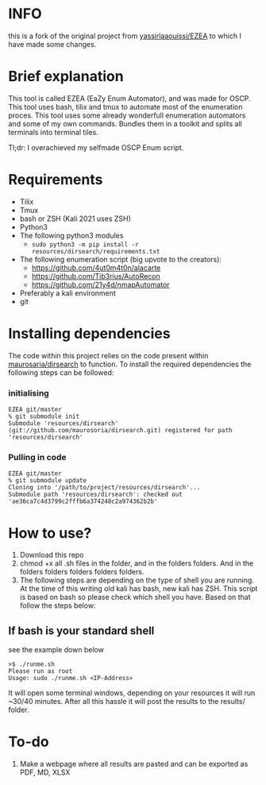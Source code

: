# INFO

this is a fork of the original project from [yassirlaaouissi/EZEA](https://github.com/yassirlaaouissi/EZEA) to which I have made some changes.

# Brief explanation
This tool is called EZEA (EaZy Enum Automator), and was made for OSCP. This tool uses bash, tilix and tmux to automate most of the enumeration proces.
This tool uses some already wonderfull enumeration automators and some of my own commands. Bundles them in a toolkit and splits all terminals into terminal tiles. 

Tl;dr: I overachieved my selfmade OSCP Enum script.

# Requirements
- Tilix
- Tmux
- bash or ZSH (Kali 2021 uses ZSH)
- Python3
- The following python3 modules
  - `sudo python3 -m pip install -r resources/dirsearch/requirements.txt`
- The following enumeration script (big upvote to the creators):
  + https://github.com/4ut0m4t0n/alacarte
  + https://github.com/Tib3rius/AutoRecon
  + https://github.com/21y4d/nmapAutomator
- Preferably a kali environment
- git

# Installing dependencies

The code within this project relies on the code present within [maurosaria/dirsearch](https://github.com/maurosoria/dirsearch/tree/v0.4.0) to function.
To install the required dependencies the following steps can be followed:

### initialising

```
EZEA git/master  
% git submodule init                                                             
Submodule 'resources/dirsearch' (git://github.com/maurosoria/dirsearch.git) registered for path 'resources/dirsearch'
```

### Pulling in code

```
EZEA git/master  
% git submodule update
Cloning into '/path/to/project/resources/dirsearch'...
Submodule path 'resources/dirsearch': checked out 'ae36ca7c4d3799c2fffb6a374248c2a974362b2b'
```

# How to use?
1. Download this repo
2. chmod +x all .sh files in the folder, and in the folders folders. And in the folders folders folders folders folders.
3. The following steps are depending on the type of shell you are running. At the time of this writing old kali has bash, new kali has ZSH. This script is based on bash so please check which shell you have. Based on that follow the steps below:

## If bash is your standard shell

see the example down below

```
>$ ./runme.sh
Please run as root
Usage: sudo ./runme.sh <IP-Address>
```

It will open some terminal windows, depending on your resources it will run ~30/40 minutes.
After all this hassle it will post the results to the results/<IP-address> folder.


# To-do
1. Make a webpage where all results are pasted and can be exported as PDF, MD, XLSX
